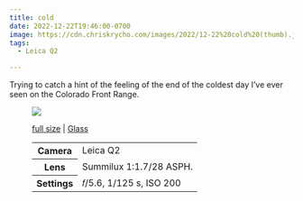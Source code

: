 ```yaml
---
title: cold
date: 2022-12-22T19:46:00-0700
image: https://cdn.chriskrycho.com/images/2022/12-22%20cold%20(thumb).jpg
tags:
  - Leica Q2

---
```


Trying to catch a hint of the feeling of the end of the coldest day I’ve ever seen on the Colorado Front Range.

<figure>

<img src="https://cdn.chriskrycho.com/images/2022/12-22%20cold%20(thumb).jpg">

<figcaption>
<p><a href="https://cdn.chriskrycho.com/images/2022/12-22%20cold.jpg">full size</a> | <a href="https://glass.photo/chriskrycho/2mmw5kMMBkYboFtRJoLWGN">Glass</a></p>
</figcaption>

<table>
<tr><th scope="row">Camera</th><td>Leica Q2</td></tr>
<tr><th scope="row">Lens</th><td>Summilux 1:1.7/28 <span class="smcp">ASPH</span>.</td></tr>
<tr><th scope="row">Settings</th><td>𝑓/5.6, 1/125 s, <span class="smcp">ISO</span> 200</td></tr>
</table>

</figure>